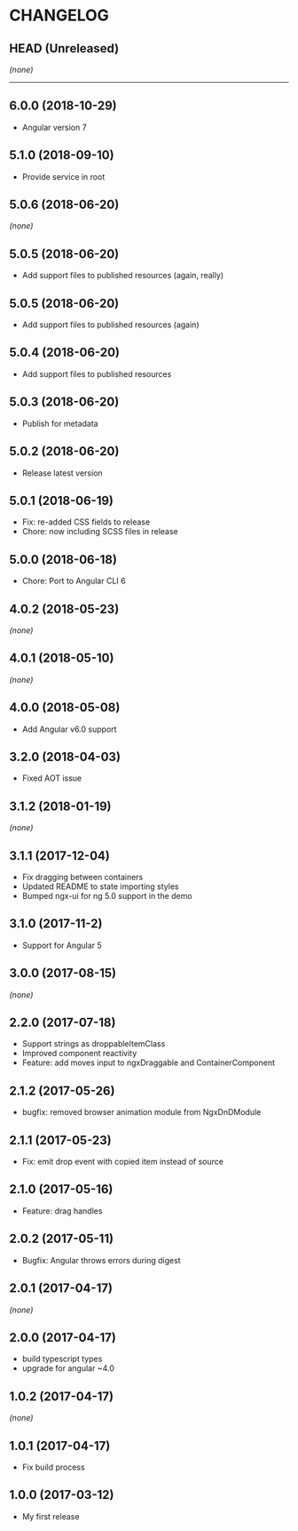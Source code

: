# CHANGELOG

## HEAD (Unreleased)
_(none)_

--------------------

## 6.0.0 (2018-10-29)
* Angular version 7

## 5.1.0 (2018-09-10)
* Provide service in root

## 5.0.6 (2018-06-20)
_(none)_

## 5.0.5 (2018-06-20)
* Add support files to published resources (again, really)

## 5.0.5 (2018-06-20)
* Add support files to published resources (again)

## 5.0.4 (2018-06-20)
* Add support files to published resources

## 5.0.3 (2018-06-20)
* Publish for metadata

## 5.0.2 (2018-06-20)
* Release latest version

## 5.0.1 (2018-06-19)
* Fix: re-added CSS fields to release
* Chore: now including SCSS files in release

## 5.0.0 (2018-06-18)
* Chore: Port to Angular CLI 6

## 4.0.2 (2018-05-23)

_(none)_

## 4.0.1 (2018-05-10)

_(none)_

## 4.0.0 (2018-05-08)

* Add Angular v6.0 support

## 3.2.0 (2018-04-03)

* Fixed AOT issue

## 3.1.2 (2018-01-19)

_(none)_

## 3.1.1 (2017-12-04)

* Fix dragging between containers
* Updated README to state importing styles
* Bumped ngx-ui for ng 5.0 support in the demo

## 3.1.0 (2017-11-2)

* Support for Angular 5

## 3.0.0 (2017-08-15)

_(none)_

## 2.2.0 (2017-07-18)

* Support strings as droppableItemClass
* Improved component reactivity
* Feature: add moves input to ngxDraggable and ContainerComponent

## 2.1.2 (2017-05-26)

* bugfix: removed browser animation module from NgxDnDModule

## 2.1.1 (2017-05-23)

* Fix: emit drop event with copied item instead of source

## 2.1.0 (2017-05-16)

* Feature: drag handles

## 2.0.2 (2017-05-11)

* Bugfix: Angular throws errors during digest

## 2.0.1 (2017-04-17)

_(none)_

## 2.0.0 (2017-04-17)

* build typescript types
* upgrade for angular ~4.0

## 1.0.2 (2017-04-17)

_(none)_

## 1.0.1 (2017-04-17)

* Fix build process

## 1.0.0 (2017-03-12)

* My first release
